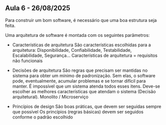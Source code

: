 ## Aula 6 - 26/08/2025

Para construir um bom software, é necessário que uma boa estrutura seja feita.

Uma arquitetura de software é montada com os seguintes parâmetros:
- Características de arquitetura
São características escolhidas para a arquitetura:
Disponibilidade, Confiabilidade, Testabilidade, Escalabilidade, Segurança...
Características de arquitetura = requisitos não funcionais

- Decisões de arquitetura
São regras que precisam ser mantidas no sistema para obter um mínimo de padronização.
Sem elas, o software pode, eventualmente, acumular problemas e se tornar difícil para manter.
É impossível que um sistema atenda todos esses itens. Deve-se escolher as melhores características que atendam o sistema (Decisão arquitetural).
Monolito / Microserviço

- Princípios de design
São boas práticas, que devem ser seguidas sempre que possível
Os princípios (regras básicas) devem ser seguidos conforme o padrão escolhido